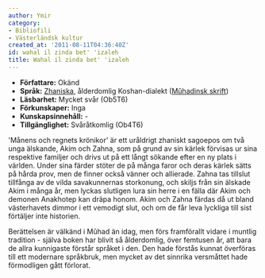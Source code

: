 ```yaml
---
author: Ymir
category:
- Bibliofili
- Västerländsk kultur
created_at: '2011-08-11T04:36:40Z'
id: wahal il zinda bet' 'izaleh
title: Wahal il zinda bet' 'izaleh
---
```

-   **Författare:** Okänd
-   **Språk:** [Zhaniska], ålderdomlig Koshan-dialekt ([Mûhadinsk skrift])
-   **Läsbarhet:** Mycket svår (Ob5T6)
-   **Förkunskaper:** Inga
-   **Kunskapsinnehåll:** -
-   **Tillgänglighet:** Svåråtkomlig (Ob4T6)

'Månens och regnets krönikor' är ett uråldrigt zhaniskt sagoepos om två unga älskande, Akim och Zahna, som på grund av sin kärlek förvisas ur sina respektive familjer och drivs ut på ett långt sökande efter en ny plats i världen. Under sina färder stöter de på många faror och deras kärlek sätts på hårda prov, men de finner också vänner och allierade. Zahna tas tillslut tillfånga av de vilda savakunnernas storkonung, och skiljs från sin älskade Akim i många år, men lyckas slutligen lura sin herre i en fälla där Akim och demonen Anakhotep kan dräpa honom. Akim och Zahna färdas då ut bland västerhavets dimmor i ett vemodigt slut, och om de får leva lyckliga till sist förtäljer inte historien.

Berättelsen är välkänd i Mûhad än idag, men förs framförallt vidare i muntlig tradition - själva boken har blivit så ålderdomlig, över femtusen år, att bara de allra kunnigaste förstår språket i den. Den hade förstås kunnat överföras till ett modernare språkbruk, men mycket av det sinnrika versmåttet hade förmodligen gått förlorat.

  [Zhaniska]: Zhaniska
  [Mûhadinsk skrift]: Mûhadinsk_skrift